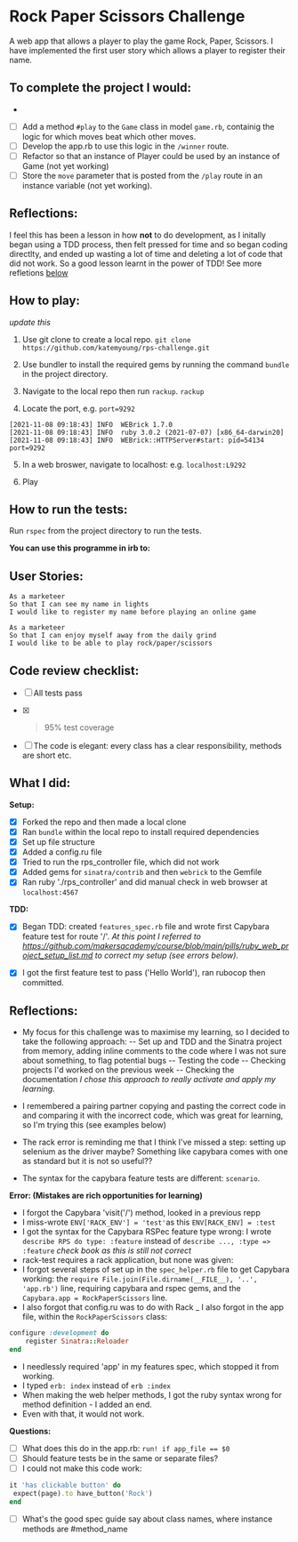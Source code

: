 # Rock Paper Scissors Challenge

A web app that allows a player to play the game Rock, Paper, Scissors. 
I have implemented the first user story which allows a player to register their name. 

## To complete the project I would:
- 
- [ ] Add a method `#play` to the `Game` class in model `game.rb`, containig the logic for which moves beat which other moves.
- [ ] Develop the app.rb to use this logic in the `/winner` route.
- [ ] Refactor so that an instance of Player could be used by an instance of Game (not yet working)
- [ ] Store the `move` parameter that is posted from the `/play` route in an instance variable (not yet working).

## Reflections:
I feel this has been a lesson in how **not** to do development, as I initally began using a TDD process, then felt pressed for time and so began coding directlty, and ended up wasting a lot of time and deleting a lot of code that did not work. So a good lesson learnt in the power of TDD! See more refletions [below](https://github.com/katemyoung/rps-challenge/blob/main/README.md#reflections-1)
 
## How to play:
*update this*
1. Use git clone to create a local repo. 
`git clone https://github.com/katemyoung/rps-challenge.git` 

2. Use bundler to install the required gems by running the command `bundle` in the project directory.

3. Navigate to the local repo then run `rackup`.
`rackup`

4. Locate the port, e.g. `port=9292`
```
[2021-11-08 09:18:43] INFO  WEBrick 1.7.0
[2021-11-08 09:18:43] INFO  ruby 3.0.2 (2021-07-07) [x86_64-darwin20]
[2021-11-08 09:18:43] INFO  WEBrick::HTTPServer#start: pid=54134 port=9292
```
5. In a web broswer, navigate to localhost:<port-number>
e.g. `localhost:L9292`
 
6. Play

## How to run the tests:

Run `rspec` from the project directory to run the tests.

**You can use this programme in irb to:**

## User Stories:

```
As a marketeer
So that I can see my name in lights
I would like to register my name before playing an online game

As a marketeer
So that I can enjoy myself away from the daily grind
I would like to be able to play rock/paper/scissors
```

## Code review checklist:

- [ ] All tests pass
- [x] >95% test coverage
- [ ] The code is elegant: every class has a clear responsibility, methods are short etc.


## What I did:

**Setup:**
- [x] Forked the repo and then made a local clone
- [x] Ran `bundle` within the local repo to install required dependencies
- [x] Set up file structure
- [x] Added a config.ru file
- [x] Tried to run the rps_controller file, which did not work
- [x] Added gems for `sinatra/contrib` and then `webrick` to the Gemfile
- [x] Ran ruby './rps_controller' and did manual check in web browser at `localhost:4567`

**TDD:**
- [x] Began TDD: created `features_spec.rb` file and wrote first Capybara feature test for route '/'.
*At this point I referred to https://github.com/makersacademy/course/blob/main/pills/ruby_web_project_setup_list.md to correct my setup (see errors below).*
- [x] I got the first feature test to pass ('Hello World'), ran rubocop then committed.


## Reflections:
- My focus for this challenge was to maximise my learning, so I decided to take the following approach:
-- Set up and TDD and the Sinatra project from memory, adding inline comments to the code where I was not sure about something, to flag potential bugs
-- Testing the code
-- Checking projects I'd worked on the previous week
-- Checking the documentation
*I chose this approach to really activate and apply my learning.*

- I remembered a pairing partner copying and pasting the correct code in and comparing it with the incorrect code, which was great for learning, so I'm trying this (see examples below)

- The rack error is reminding me that I think I've missed a step: setting up selenium as the driver maybe? Something like capybara comes with one as standard but it is not so useful??
- The syntax for the capybara feature tests are different: `scenario`. 


**Error: (Mistakes are rich opportunities for learning)**
- I forgot the Capybara 'visit('/') method, looked in a previous repp
- I miss-wrote `ENV['RACK_ENV'] = 'test'`as this `ENV[RACK_ENV] = :test`
- I got the syntax for the Capybara RSPec feature type wrong: I wrote `describe RPS do type: :feature` instead of `describe ..., :type => :feature` *check book as this is still not correct*
- rack-test requires a rack application, but none was given: 
- I forgot several steps of set up in the `spec_helper.rb` file to get Capybara working: the `require File.join(File.dirname(__FILE__), '..', 'app.rb')` line, requiring capybara and rspec gems, and the `Capybara.app = RockPaperScissors` line.
- I also forgot that config.ru was to do with Rack
_ I also forgot in the app file, within the `RockPaperScissors` class:
``` ruby
configure :development do
    register Sinatra::Reloader
end
```
- I needlessly required 'app' in my features spec, which stopped it from working.
- I typed `erb: index` instead of `erb :index`
- When making the web helper methods, I got the ruby syntax wrong for method definition - I added an end.
- Even with that, it would not work.

**Questions:**

- [ ] What does this do in the app.rb: `run! if app_file == $0`
- [ ] Should feature tests be in the same or separate files?
- [ ] I could not make this code work: 
``` ruby
it 'has clickable button' do
 expect(page).to have_button('Rock')
end
```
- [ ] What's the good spec guide say about class names, where instance methods are #method_name
